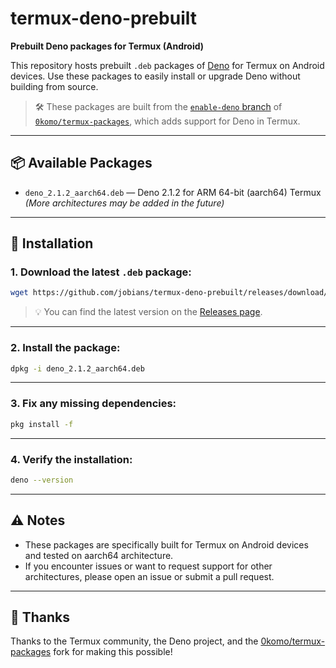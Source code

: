 # termux-deno-prebuilt

**Prebuilt Deno packages for Termux (Android)**

This repository hosts prebuilt `.deb` packages of [Deno](https://deno.land/) for Termux on Android devices.
Use these packages to easily install or upgrade Deno without building from source.

> 🛠 These packages are built from the [`enable-deno` branch](https://github.com/0komo/termux-packages/tree/refs/heads/enable-deno) of [`0komo/termux-packages`](https://github.com/0komo/termux-packages), which adds support for Deno in Termux.

---

## 📦 Available Packages

* `deno_2.1.2_aarch64.deb` — Deno 2.1.2 for ARM 64-bit (aarch64) Termux
  *(More architectures may be added in the future)*

---

## 🚀 Installation

### 1. Download the latest `.deb` package:

```bash
wget https://github.com/jobians/termux-deno-prebuilt/releases/download/v2.1.2/deno_2.1.2_aarch64.deb
```

> 💡 You can find the latest version on the [Releases page](https://github.com/jobians/termux-deno-prebuilt/releases).

---

### 2. Install the package:

```bash
dpkg -i deno_2.1.2_aarch64.deb
```

---

### 3. Fix any missing dependencies:

```bash
pkg install -f
```

---

### 4. Verify the installation:

```bash
deno --version
```

---

## ⚠️ Notes

* These packages are specifically built for Termux on Android devices and tested on aarch64 architecture.
* If you encounter issues or want to request support for other architectures, please open an issue or submit a pull request.

---

## 🙏 Thanks

Thanks to the Termux community, the Deno project, and the [0komo/termux-packages](https://github.com/0komo/termux-packages) fork for making this possible!
